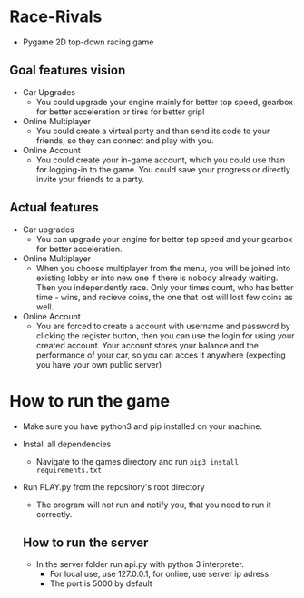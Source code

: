 # Race-Rivals
 * Pygame 2D top-down racing game
## Goal features vision
* Car Upgrades
    * You could upgrade your engine mainly for better top speed, gearbox for better acceleration or tires for better grip!
* Online Multiplayer
    * You could create a virtual party and than send its code to your friends, so they can connect and play with you.
* Online Account
    * You could create your in-game account, which you could use than for logging-in to the game. You could save your progress or directly invite your friends to a party.  

## Actual features
* Car upgrades
    * You can upgrade your engine for better top speed and your gearbox for better acceleration.
* Online Multiplayer
    * When you choose multiplayer from the menu, you will be joined into existing lobby or into new one if there is nobody already waiting. Then you independently race. Only your times count, who has better time - wins, and recieve coins, the one that lost will lost few coins as well.
* Online Account
    * You are forced to create a account with username and password by clicking the register button, then you can use the login for using your created account. Your account stores your balance and the performance of your car, so you can acces it anywhere (expecting you have your own public server)


# How to run the game
* Make sure you have python3 and pip installed on your machine.

* Install all dependencies
    * Navigate to the games directory and run `pip3 install requirements.txt`
* Run PLAY.py from the repository's root directory
    * The program will not run and notify you, that you need to run it correctly.
    ## How to run the server
    * In the server folder run api.py with python 3 interpreter.
        * For local use, use 127.0.0.1, for online, use server ip adress.
        * The port is 5000 by default
 
